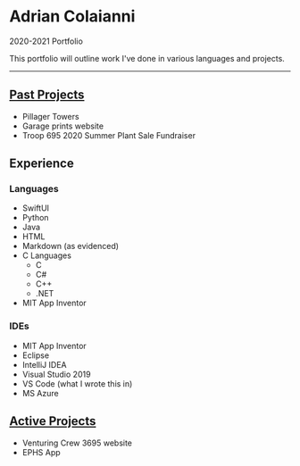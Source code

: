 # Adrian Colaianni
2020-2021 Portfolio

This portfolio will outline work I've done in various languages and projects.

---

## [Past Projects](pastProjects.md)
- Pillager Towers
- Garage prints website
- Troop 695 2020 Summer Plant Sale Fundraiser

## Experience
### Languages
- SwiftUI
- Python
- Java
- HTML
- Markdown (as evidenced)
- C Languages
    - C
    - C#
    - C++
    - .NET
- MIT App Inventor
### IDEs
- MIT App Inventor
- Eclipse
- IntelliJ IDEA
- Visual Studio 2019
- VS Code (what I wrote this in)
- MS Azure

## [Active Projects](activeProjects.md)
- Venturing Crew 3695 website
- EPHS App